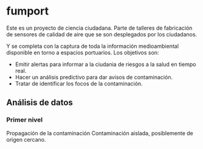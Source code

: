 # fumport
Este es un proyecto de ciencia ciudadana. Parte de talleres de fabricación de sensores de calidad de aire que se son desplegados por los ciudadanos.

Y se completa con la captura de toda la información medioambiental disponible en torno a espacios portuarios. Los objetivos son:

- Emitir alertas para informar a la ciudania de riesgos a la salud en tiempo real.
- Hacer un análisis predictivo para dar avisos de contaminación.
- Tratar de identificar los focos de la contaminación.

## Análisis de datos
### Primer nivel
Propagación de la contaminación
Contaminación aislada, posiblemente de origen cercano.
